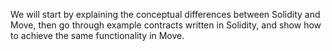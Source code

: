 We will start by explaining the conceptual differences between Solidity and Move, then go through example contracts written in Solidity, and show how to achieve the same functionality in Move.

